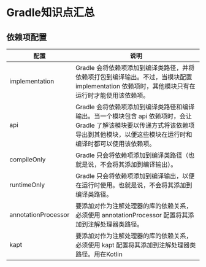 # Gradle知识点汇总

## 依赖项配置

| 配置                | 说明                                                         |
| ------------------- | ------------------------------------------------------------ |
| implementation      | Gradle 会将依赖项添加到编译类路径，并将依赖项打包到编译输出。不过，当模块配置 implementation 依赖项时，其他模块只有在运行时才能使用该依赖项。 |
| api                 | Gradle 会将依赖项添加到编译类路径和编译输出。当一个模块包含 api 依赖项时，会让 Gradle 了解该模块要以传递方式将该依赖项导出到其他模块，以便这些模块在运行时和编译时都可以使用该依赖项。 |
| compileOnly         | Gradle 只会将依赖项添加到编译类路径（也就是说，不会将其添加到编译输出）。 |
| runtimeOnly         | Gradle 只会将依赖项添加到编译输出，以便在运行时使用。也就是说，不会将其添加到编译类路径。 |
| annotationProcessor | 要添加对作为注解处理器的库的依赖关系，必须使用 annotationProcessor 配置将其添加到注解处理器类路径。 |
| kapt                | 要添加对作为注解处理器的库的依赖关系，必须使用 kapt 配置将其添加到注解处理器类路径。用在Kotlin |

